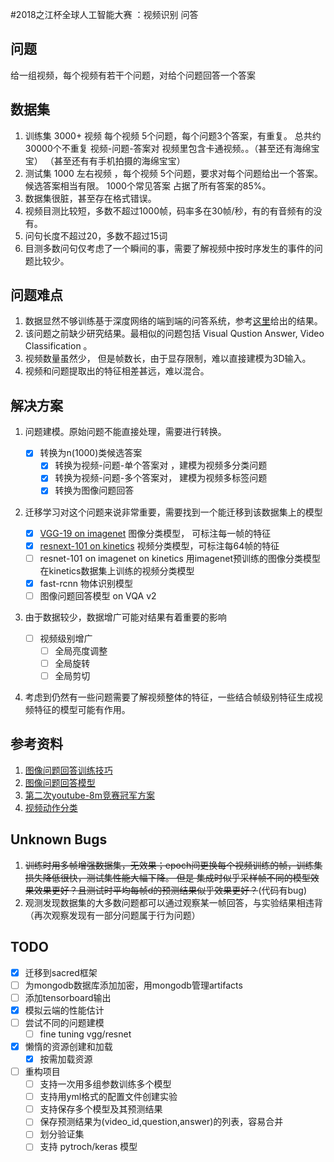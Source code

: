 #2018之江杯全球人工智能大赛 ：视频识别 问答
## 问题
给一组视频，每个视频有若干个问题，对给个问题回答一个答案
## 数据集
1. 训练集 3000+ 视频 每个视频 5个问题，每个问题3个答案，有重复。
总共约30000个不重复 视频-问题-答案对
视频里包含卡通视频。。（甚至还有海绵宝宝） （甚至还有有手机拍摄的海绵宝宝）
2. 测试集 1000 左右视频 ，每个视频 5个问题，要求对每个问题给出一个答案。
候选答案相当有限。 1000个常见答案 占据了所有答案的85%。
3. 数据集很脏，甚至存在格式错误。
4. 视频目测比较短，多数不超过1000帧，码率多在30帧/秒，有的有音频有的没有。
5. 问句长度不超过20，多数不超过15词
6. 目测多数问句仅考虑了一个瞬间的事，需要了解视频中按时序发生的事件的问题比较少。
## 问题难点
1. 数据显然不够训练基于深度网络的端到端的问答系统，参考[这里](https://arxiv.org/abs/1711.09577)给出的结果。
2. 该问题之前缺少研究结果。最相似的问题包括 Visual Qustion Answer, Video Classification 。
3. 视频数量虽然少， 但是帧数长，由于显存限制，难以直接建模为3D输入。
4. 视频和问题提取出的特征相差甚远，难以混合。

## 解决方案
1. 问题建模。原始问题不能直接处理，需要进行转换。
    -[x] 转换为n(1000)类候选答案
        -[x] 转换为视频-问题-单个答案对 ，建模为视频多分类问题
        -[x] 转换为视频-问题-多个答案对， 建模为视频多标签问题
        -[x] 转换为图像问题回答
2. 迁移学习对这个问题来说非常重要，需要找到一个能迁移到该数据集上的模型

    -[x] [VGG-19 on imagenet](https://keras.io/applications/#vgg19) 图像分类模型， 可标注每一帧的特征
    -[x] [resnext-101 on kinetics](https://github.com/raven4752/video-classification-3d-cnn-pytorch) 视频分类模型，可标注每64帧的特征
    -[ ] resnet-101 on imagenet on kinetics 用imagenet预训练的图像分类模型在kinetics数据集上训练的视频分类模型
    -[x] fast-rcnn 物体识别模型
    -[ ] 图像问题回答模型 on VQA v2
3. 由于数据较少，数据增广可能对结果有着重要的影响
    -[ ] 视频级别增广
        -[ ] 全局亮度调整
        -[ ] 全局旋转
        -[ ] 全局剪切
4. 考虑到仍然有一些问题需要了解视频整体的特征，一些结合帧级别特征生成视频特征的模型可能有作用。
## 参考资料
1. [图像问题回答训练技巧](https://arxiv.org/abs/1708.02711)
2. [图像问题回答模型](https://arxiv.org/abs/1707.07998)
3. [第二次youtube-8m竞赛冠军方案](https://www.kaggle.com/c/youtube8m-2018/discussion/62781)
4. [视频动作分类](https://github.com/kenshohara/video-classification-3d-cnn-pytorch)


## Unknown Bugs
1. ~~训练时用多帧增强数据集，无效果；epoch间更换每个视频训练的帧，训练集损失降低很快，测试集性能大幅下降。 但是
集成时似乎采样帧不同的模型效果效果更好？且测试时平均每帧d的预测结果似乎效果更好？~~(代码有bug)
2. 观测发现数据集的大多数问题都可以通过观察某一帧回答，与实验结果相违背（再次观察发现有一部分问题属于行为问题）
## TODO
-[x] 迁移到sacred框架
-[ ] 为mongodb数据库添加加密，用mongodb管理artifacts
-[ ] 添加tensorboard输出
-[x] 模拟云端的性能估计
-[ ] 尝试不同的问题建模
    - [ ] fine tuning vgg/resnet
-[x] 懒惰的资源创建和加载
    -[x] 按需加载资源
-[ ] 重构项目
    -[ ] 支持一次用多组参数训练多个模型
    -[ ] 支持用yml格式的配置文件创建实验
    -[ ] 支持保存多个模型及其预测结果
    -[ ] 保存预测结果为(video_id,question,answer)的列表，容易合并
    -[ ] 划分验证集
    -[ ] 支持 pytroch/keras 模型